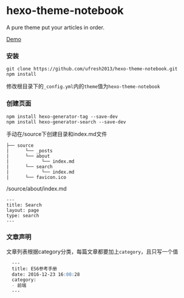 # hexo-theme-notebook

A pure theme put your articles in order.

[Demo](https://ufresh2013.github.io/)


### 安装
```
git clone https://github.com/ufresh2013/hexo-theme-notebook.git
npm install
```
修改根目录下的`_config.yml`内的`theme`值为`hexo-theme-notebook`


### 创建页面
```
npm install hexo-generator-tag --save-dev
npm install hexo-generator-search --save-dev
```

手动在/source下创建目录和index.md文件
```
├── source
|      └── _posts
|      └── about
|            └── index.md
|      └── search
|            └── index.md
|      └── favicon.ico
```

/source/about/index.md
```
---
title: Search
layout: page
type: search
---
```

### 文章声明
文章列表根据category分类，每篇文章都要加上`category`，且只写一个值
```markdown
  ---
  title: ES6参考手册
  date: 2016-12-23 16:08:28
  category:
  - 前端
  ---
```

